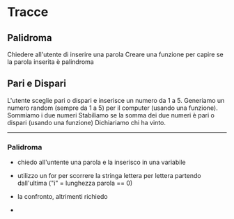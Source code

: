 # Tracce

## Palidroma

Chiedere all'utente di inserire una parola
Creare una funzione per capire se la parola inserita è palindroma

## Pari e Dispari

L'utente sceglie pari o dispari e inserisce un numero da 1 a 5.
Generiamo un numero random (sempre da 1 a 5) per il computer (usando una funzione).
Sommiamo i due numeri
Stabiliamo se la somma dei due numeri è pari o dispari (usando una funzione)
Dichiariamo chi ha vinto.

---

### Palidroma

- chiedo all'untente una parola e la inserisco in una variabile

- utilizzo un for per scorrere la stringa lettera per lettera partendo dall'ultima ("i" = lunghezza parola == 0)

- la confronto, altrimenti richiedo

-
